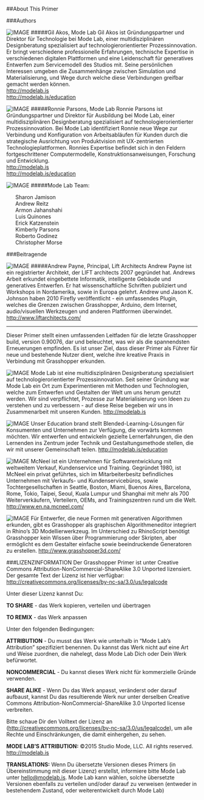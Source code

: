 ﻿<style>
h5 {color:#008DB2}
.page-inner img {
clear: both;
float:left;
width:275px;
padding: 15px;
}
.test img{float:none}

</style>
##About This Primer

###Authors


![IMAGE](images/akos.png)
#####Gil Akos, Mode Lab
Gil Akos ist Gründungspartner und Direktor für Technologie bei Mode Lab, einer
multidisziplinären Designberatung spezialisiert auf technologierorientierter Prozessinnovation. 
Er bringt verschiedene professionelle Erfahrungen, technische Expertise in verschiedenen
digitalen Plattformen und eine Leidenschaft für generatives Entwerfen zum Servicemodell des Studios mit.
Seine persönlichen Interessen umgeben die Zusammenhänge zwischen Simulation und Materialisierung,
und Wege durch welche diese Verbindungen greifbar gemacht werden können.<br>
http://modelab.is<br>
http://modelab.is/education


![IMAGE](images/parsons.png)
#####Ronnie Parsons, Mode Lab
Ronnie Parsons ist Gründungspartner und Direktor für Ausbildung bei Mode Lab, einer
multidisziplinären Designberatung spezialisiert auf technologierorientierter Prozessinnovation. 
Bei Mode Lab identifiziert Ronnie neue Wege zur Verbindung und Konfiguration von
Arbeitsabläufen für Kunden durch die strategische Ausrichtung von Produktvision
mit UX-zentrierten Technologieplattformen. Ronnies Expertise befindet sich in den Feldern
fortgeschrittener Computermodelle, Konstruktionsanweisungen, Forschung und Entwicklung.<br>
http://modelab.is<br>
http://modelab.is/education


![IMAGE](images/modelab.png)
#####Mode Lab Team:
<ul>Sharon Jamison<br>
Andrew Reitz<br>
Armon Jahanshahi<br>
Luis Quinones<br>
Erick Katzenstein<br>
Kimberly Parsons<br>
Roberto Godinez<br>
Christopher Morse</ul>

###Beitragende


![IMAGE](images/payne.png)
#####Andrew Payne, Principal, Lift Architects
Andrew Payne ist ein registrierter Architekt, der LIFT architects 2007 gegründet hat. Andrews Arbeit erkundet eingebettete Informatik, intelligente Gebäude und generatives Entwerfen. Er hat wissenschaftliche Schriften publiziert und Workshops in Nordamerika, sowie in Europa gelehrt. Andrew und Jason K. Johnson haben 2010 Firefly veröffentlicht - ein umfassendes Plugin, welches die Grenzen zwischen Grasshopper, Arduino, dem Internet, audio/visuellen Werkzeugen und anderen Plattformen überwindet.<br>
http://www.liftarchitects.com/

---

Dieser Primer stellt einen umfassenden Leitfaden für die letzte Grasshopper build, version 0.90076, dar und beleuchtet, was wir als die spannendsten Erneuerungen empfinden. Es ist unser Ziel, dass dieser Primer als Führer für neue und bestehende Nutzer dient, welche ihre kreative Praxis in Verbindung mit Grasshopper erkunden.

![IMAGE](images/modelab_logo.png)
Mode Lab ist eine multidisziplinären Designberatung spezialisiert auf technologierorientierter Prozessinnovation.
Seit seiner Gründung war Mode Lab ein Ort zum Experimentieren mit Methoden und Technologien, welche zum Entwerfen und Gestalten der Welt um uns herum genutzt werden. Wir sind verpflichtet, Prozesse zur Materialisierung von Ideen zu verstehen und zu verbessern - auf diese Reise begeben wir uns in Zusammenarbeit mit unseren Kunden.
http://modelab.is

![IMAGE](images/modelab_education.png)
Unser Education brand stellt Blended-Learning-Lösungen für Konsumenten und Unternehmen zur Verfügung, die vorwärts kommen möchten. Wir entwerfen und entwickeln gezielte Lernerfahrungen, die den Lernenden ins Zentrum jeder Technik und Gestaltungsmethode stellen, die wir mit unserer Gemeinschaft teilen.
http://modelab.is/education

![IMAGE](images/rhino.png)
McNeel ist ein Unternehmen für Softwarentwicklung mit weltweitem Verkauf, Kundenservice und Training. Gegründet 1980, ist McNeel ein privat geführtes, sich im Mitarbeiterbesitz befindliches Unternehmen mit Verkaufs- und Kundenservicebüros, sowie Tochtergesellschaften in Seattle, Boston, Miami, Buenos Aires, Barcelona, Rome, Tokio, Taipei, Seoul, Kuala Lumpur und Shanghai mit mehr als 700 Weiterverkäufern, Verteilern, OEMs, and Trainingszentren rund um die Welt.
http://www.en.na.mcneel.com/

![IMAGE](images/grasshopper.png)
Für Entwerfer, die neue Formen mit generativen Algorithmen erkunden, gibt es Grasshopper als graphischen Algorithmeneditor integriert in  Rhino’s 3D Modellierwerkzeug. Im Unterschied zu RhinoScript benötigt Grasshopper kein Wissen über Programmierung oder Skripten, aber ermöglicht es dem Gestalter einfache sowie beeindruckende Generatoren zu erstellen.
http://www.grasshopper3d.com/



###LIZENZINFORMATION
Der Grasshopper Primer ist unter Creative Commons Attribution-NonCommercial-ShareAlike 3.0 Unported lizensiert. Der gesamte Text der Lizenz ist hier verfügbar: http://creativecommons.org/licenses/by-nc-sa/3.0/us/legalcode

Unter dieser Lizenz kannst Du:

**TO SHARE** - das Werk kopieren, verteilen und übertragen

**TO REMIX** - das Werk anpassen

Unter den folgenden Bedingungen:

**ATTRIBUTION** - Du musst das Werk wie unterhalb in “Mode Lab’s Attribution” spezifiziert benennen. Du kannst das Werk nicht auf eine Art und Weise zuordnen, die nahelegt, dass Mode Lab Dich oder Dein Werk befürwortet.

**NONCOMMERCIAL** - Du kannst dieses Werk nicht für kommerzielle Gründe verwenden.

**SHARE ALIKE** - Wenn Du das Werk anpasst, veränderst oder darauf aufbaust, kannst Du das resultierende Werk nur unter derselben Creative Commons Attribution-NonCommercial-ShareAlike 3.0 Unported license verbreiten.

Bitte schaue Dir den Volltext der Lizenz an (http://creativecommons.org/licenses/by-nc-sa/3.0/us/legalcode), um alle Rechte und Einschränkungen, die damit einhergehen, zu sehen.

**MODE LAB’S ATTRIBUTION:**
©2015 Studio Mode, LLC. All rights reserved. http://modelab.is

**TRANSLATIONS:**
Wenn Du übersetzte Versionen dieses Primers (in Übereinstimmung mit dieser Lizenz) erstellst, informiere bitte Mode Lab unter hello@modelab.is. Mode Lab kann wählen, solche übersetzte Versionen ebenfalls zu verteilen und/oder darauf zu verweisen (entweder in bestehendem Zustand, oder weiterentwickelt durch Mode Lab)
